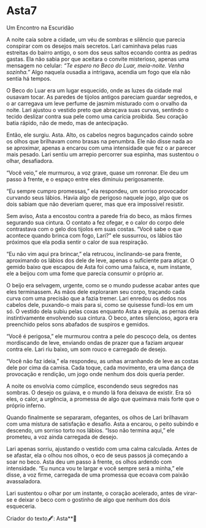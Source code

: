 # Asta7

Um Encontro na Escuridão

A noite caía sobre a cidade, um véu de sombras e silêncio que parecia conspirar com os desejos mais secretos. Lari caminhava pelas ruas estreitas do bairro antigo, o som dos seus saltos ecoando contra as pedras gastas. Ela não sabia por que aceitara o convite misterioso, apenas uma mensagem no celular: *“Te espero no Beco do Luar, meia-noite. Venha sozinha.”* Algo naquela ousadia a intrigava, acendia um fogo que ela não sentia há tempos.

O Beco do Luar era um lugar esquecido, onde as luzes da cidade mal ousavam tocar. As paredes de tijolos antigos pareciam guardar segredos, e o ar carregava um leve perfume de jasmim misturado com o orvalho da noite. Lari ajustou o vestido preto que abraçava suas curvas, sentindo o tecido deslizar contra sua pele como uma carícia proibida. Seu coração batia rápido, não de medo, mas de antecipação.

Então, ele surgiu. Asta. Alto, os cabelos negros bagunçados caindo sobre os olhos que brilhavam como brasas na penumbra. Ele não disse nada ao se aproximar, apenas a encarou com uma intensidade que fez o ar parecer mais pesado. Lari sentiu um arrepio percorrer sua espinha, mas sustentou o olhar, desafiadora.

“Você veio,” ele murmurou, a voz grave, quase um ronronar. Ele deu um passo à frente, e o espaço entre eles diminuiu perigosamente.

“Eu sempre cumpro promessas,” ela respondeu, um sorriso provocador curvando seus lábios. Havia algo de perigoso naquele jogo, algo que os dois sabiam que não deveriam querer, mas que era impossível resistir.

Sem aviso, Asta a encostou contra a parede fria do beco, as mãos firmes segurando sua cintura. O contato a fez ofegar, e o calor do corpo dele contrastava com o gelo dos tijolos em suas costas. “Você sabe o que acontece quando brinca com fogo, Lari?” ele sussurrou, os lábios tão próximos que ela podia sentir o calor de sua respiração.

“Eu não vim aqui pra brincar,” ela retrucou, inclinando-se para frente, aproximando os lábios dos dele de leve, apenas o suficiente para atiçar. O gemido baixo que escapou de Asta foi como uma faísca, e, num instante, ele a beijou com uma fome que parecia consumir o próprio ar.

O beijo era selvagem, urgente, como se o mundo pudesse acabar antes que eles terminassem. As mãos dele exploraram seu corpo, traçando cada curva com uma precisão que a fazia tremer. Lari enredou os dedos nos cabelos dele, puxando-o mais para si, como se quisesse fundi-los em um só. O vestido dela subiu pelas coxas enquanto Asta a erguia, as pernas dela instintivamente envolvendo sua cintura. O beco, antes silencioso, agora era preenchido pelos sons abafados de suspiros e gemidos.

“Você é perigosa,” ele murmurou contra a pele do pescoço dela, os dentes mordiscando de leve, enviando ondas de prazer que a faziam arquear contra ele. Lari riu baixo, um som rouco e carregado de desejo.

“Você não faz ideia,” ela respondeu, as unhas arranhando de leve as costas dele por cima da camisa. Cada toque, cada movimento, era uma dança de provocação e rendição, um jogo onde nenhum dos dois queria perder.

A noite os envolvia como cúmplice, escondendo seus segredos nas sombras. O desejo os guiava, e o mundo lá fora deixava de existir. Era só eles, o calor, a urgência, a promessa de algo que queimava mais forte que o próprio inferno.

Quando finalmente se separaram, ofegantes, os olhos de Lari brilhavam com uma mistura de satisfação e desafio. Asta a encarou, o peito subindo e descendo, um sorriso torto nos lábios. “Isso não termina aqui,” ele prometeu, a voz ainda carregada de desejo.

Lari apenas sorriu, ajustando o vestido com uma calma calculada. Antes de se afastar, ela o olhou nos olhos, o eco de seus passos já começando a soar no beco. Asta deu um passo à frente, os olhos ardendo com intensidade. “Eu nunca vou te largar e você sempre será a minha,” ele disse, a voz firme, carregada de uma promessa que ecoava com paixão avassaladora.

Lari sustentou o olhar por um instante, o coração acelerado, antes de virar-se e deixar o beco com o gostinho de algo que nenhum dos dois esqueceria.

Criador do texto🖋: Asta**🍁



